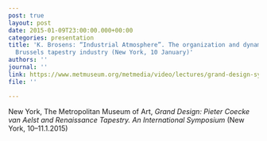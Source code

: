 ```yaml
---
post: true
layout: post
date: 2015-01-09T23:00:00.000+00:00
categories: presentation
title: 'K. Brosens: “Industrial Atmosphere”. The organization and dynamics of the
  Brussels tapestry industry (New York, 10 January)'
authors: ''
journal: ''
link: https://www.metmuseum.org/metmedia/video/lectures/grand-design-symposium-1
file: ''

---
```

New York, The Metropolitan Museum of Art, _Grand Design: Pieter Coecke van Aelst and Renaissance Tapestry. An International Symposium_ (New York, 10–11.1.2015)